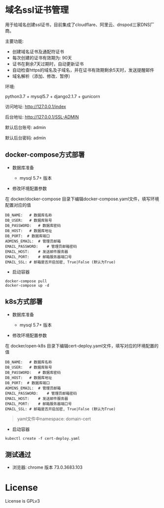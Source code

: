 # 域名ssl证书管理

用于给域名创建ssl证书，目前集成了cloudflare、阿里云、dnspod三家DNS厂商。

主要功能:
* 创建域名证书及通配符证书
* 每次创建的证书有效期为: 90天
* 证书在剩余7天过期时，自动更新证书
* 自动检查https的域名及子域名，并在证书有效期剩余5天时，发送提醒邮件
* 域名解析（添加、修改、暂停）

环境:

python3.7 + mysql5.7 + django2.1.7  + gunicorn

访问地址: http://127.0.0.1/index

后台地址: http://127.0.0.1/SSL-ADMIN

默认后台账号: admin

默认后台密码: admin


## docker-compose方式部署

-  数据库准备
    * mysql 5.7+ 版本

- 修改环境配置参数

在 docker/docker-compose 目录下编辑docker-compose.yaml文件，填写环境配置对应的值
    
```text
DB_NAME:   # 数据库名称
DB_USER:   # 数据库账号
DB_PASSWORD:   # 数据库密码
DB_HOST:   # 数据库地址
DB_PORT:  # 数据库端口
ADMINS_EMAIL:  # 管理员邮箱
EMAIL_PASSWORD:    # 管理员邮箱密码
EMAIL_HOST:    # 发送邮件服务器
EMAIL_PORT:    # 邮箱服务器端口号
EMAIL_SSL: # 邮箱是否开启加密, True|False (默认为True)
```

- 启动容器

```text
docker-compose pull
docker-compose up -d
```


## k8s方式部署

-  数据库准备
    * mysql 5.7+ 版本
    
- 修改环境配置参数

在 docker/open-k8s 目录下编辑cert-deploy.yaml文件，填写对应的环境配置的值

```text
DB_NAME:   # 数据库名称
DB_USER:   # 数据库账号
DB_PASSWORD:   # 数据库密码
DB_HOST:   # 数据库地址
DB_PORT:  # 数据库端口
ADMINS_EMAIL:  # 管理员邮箱
EMAIL_PASSWORD:    # 管理员邮箱密码
EMAIL_HOST:    # 发送邮件服务器
EMAIL_PORT:    # 邮箱服务器端口号
EMAIL_SSL: # 邮箱是否开启加密, True|False (默认为True)
```

> yaml文件中namespace: domain-cert

- 启动容器

```text
kubectl create -f cert-deploy.yaml
```

## 测试通过
* 浏览器: chrome 版本 73.0.3683.103

 
# License
License is GPLv3
